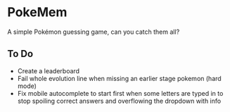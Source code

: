 # PokeMem
A simple Pokémon guessing game, can you catch them all?

## To Do
- Create a leaderboard
- Fail whole evolution line when missing an earlier stage pokemon (hard mode)
- Fix mobile autocomplete to start first when some letters are typed in to stop spoiling correct answers and overflowing the dropdown with info